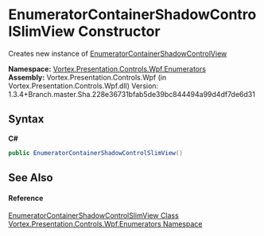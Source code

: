 # EnumeratorContainerShadowControlSlimView Constructor 
 

Creates new instance of <a href="T_Vortex_Presentation_Controls_Wpf_Enumerators_EnumeratorContainerShadowControlView.md">EnumeratorContainerShadowControlView</a>

**Namespace:**&nbsp;<a href="N_Vortex_Presentation_Controls_Wpf_Enumerators.md">Vortex.Presentation.Controls.Wpf.Enumerators</a><br />**Assembly:**&nbsp;Vortex.Presentation.Controls.Wpf (in Vortex.Presentation.Controls.Wpf.dll) Version: 1.3.4+Branch.master.Sha.228e36731bfab5de39bc844494a99d4df7de6d31

## Syntax

**C#**<br />
``` C#
public EnumeratorContainerShadowControlSlimView()
```


## See Also


#### Reference
<a href="T_Vortex_Presentation_Controls_Wpf_Enumerators_EnumeratorContainerShadowControlSlimView.md">EnumeratorContainerShadowControlSlimView Class</a><br /><a href="N_Vortex_Presentation_Controls_Wpf_Enumerators.md">Vortex.Presentation.Controls.Wpf.Enumerators Namespace</a><br />